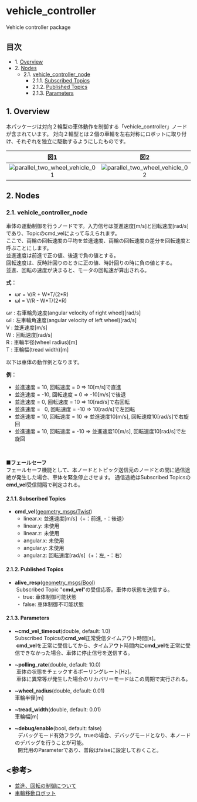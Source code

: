 # vehicle_controller
Vehicle controller package

## 目次  
- 1.&nbsp;[Overview](#1-overview)  
- 2.&nbsp;[Nodes](#2-nodes)  
  - 2.1.&nbsp;[vehicle_controller_node](#21-vehicle_controller_node)  
    - 2.1.1.&nbsp;[Subscribed Topics](#211-subscribed-topics)  
    - 2.1.2.&nbsp;[Published Topics](#212-published-topics)  
    - 2.1.3.&nbsp;[Parameters](#213-parameters)  
        
## 1. Overview
本パッケージは対向２輪型の車体動作を制御する「vehicle_controller」ノードが含まれています。
対向２輪型とは２個の車輪を左右対称にロボットに取り付け、それぞれを独立に駆動するようにしたものです。

|図1|図2|
|:--:|:--:|
|![parallel_two_wheel_vehicle_01](https://farm5.staticflickr.com/4275/34410303220_19fae79e7f_b.jpg)|![parallel_two_wheel_vehicle_02](https://farm5.staticflickr.com/4166/33986938193_790790a94e_b.jpg)|

## 2. Nodes
### 2.1. vehicle_controller_node
車体の運動制御を行うノードです。入力信号は並進速度[m/s]と回転速度[rad/s]であり、Topicのcmd_velによって与えられます。  
ここで、両輪の回転速度の平均を並進速度、両輪の回転速度の差分を回転速度と呼ぶことにします。  
並進速度は前進で正の値、後退で負の値とする。  
回転速度は、反時計回りのときに正の値、時計回りの時に負の値とする。  
並進、回転の速度が決まると、モータの回転速が算出される。  

**式：**  
- ωr = V/R + W\*T/(2\*R)  
- ωl = V/R - W\*T/(2\*R)  

ωr : 右車輪角速度(angular velocity of right wheel)[rad/s]  
ωl : 左車輪角速度(angular velocity of left wheel)[rad/s]  
V  : 並進速度[m/s]  
W  : 回転速度[rad/s]  
R  : 車輪半径(wheel radius)[m]  
T  : 車輪幅(tread width)[m]  

以下は車体の動作例となります。  

**例：**  
- 並進速度 =  10, 回転速度 =   0 ⇒  10[m/s]で直進  
- 並進速度 = -10, 回転速度 =   0 ⇒ -10[m/s]で後退  
- 並進速度 =   0, 回転速度 =  10 ⇒  10[rad/s]で右回転  
- 並進速度 =   0, 回転速度 = -10 ⇒  10[rad/s]で左回転  
- 並進速度 =  10, 回転速度 =  10 ⇒ 並進速度10[m/s], 回転速度10[rad/s]で右旋回  
- 並進速度 =  10, 回転速度 = -10 ⇒ 並進速度10[m/s], 回転速度10[rad/s]で左旋回  

<br>

**■フェールセーフ**  
フェールセーフ機能として、本ノードとトピック送信元のノードとの間に通信途絶が発生した場合、車体を緊急停止させます。
通信途絶はSubscribed Topicsの**cmd_vel**受信間隔で判定される。

#### 2.1.1. Subscribed Topics
- **cmd_vel**([geometry_msgs/Twist](http://docs.ros.org/api/geometry_msgs/html/msg/Twist.html))  
  - linear.x: 並進速度[m/s]（+：前進, -：後退）
  - linear.y: 未使用
  - linear.z: 未使用
  - angular.x: 未使用
  - angular.y: 未使用
  - angular.z: 回転速度[rad/s]（+：左, -：右）

#### 2.1.2. Published Topics
- **alive_resp**([geometry_msgs/Bool](http://docs.ros.org/api/std_msgs/html/msg/Bool.html))  
  Subscribed Topic "**cmd_vel**"の受信応答。車体の状態を送信する。  
  ・ true: 車体制御可能状態  
  ・ false: 車体制御不可能状態  

#### 2.1.3. Parameters
- **~cmd_vel_timeout**(double, default: 1.0)  
  Subscribed Topicsの**cmd_vel**正常受信タイムアウト時間[s]。  
  **cmd_vel**を正常に受信してから、タイムアウト時間内に**cmd_vel**を正常に受信できなかった場合、車体に停止信号を送信する。

- **~polling_rate**(double, default: 10.0)  
  車体の状態をチェックするポーリングレート[Hz]。  
  車体に異常等が発生した場合のリカバリーモードはこの周期で実行される。

- **~wheel_radius**(double, default: 0.01)  
  車輪半径[m]

- **~tread_width**(double, default: 0.01)  
  車輪幅[m]

- **~debug/enable**(bool, default: false)  
  デバッグモード有効フラグ。trueの場合、デバッグモードとなり、本ノードのデバッグを行うことが可能。  
  開発用のParameterであり、普段はfalseに設定しておくこと。

## <参考>
- [並進、回転の制御について](https://hyakuren-soft.fogbugz.com/?W46)  
- [車輪移動ロボット](http://www.mech.tohoku-gakuin.ac.jp/rde/contents/course/robotics/wheelrobot.html)

